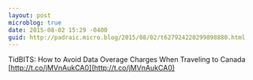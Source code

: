 ```yaml
---
layout: post
microblog: true
date: 2015-08-02 15:29 -0400
guid: http://padraic.micro.blog/2015/08/02/t627924220299898880.html
---
```

TidBITS: How to Avoid Data Overage Charges When Traveling to Canada [http://t.co/jMVnAukCA0](http://t.co/jMVnAukCA0)
